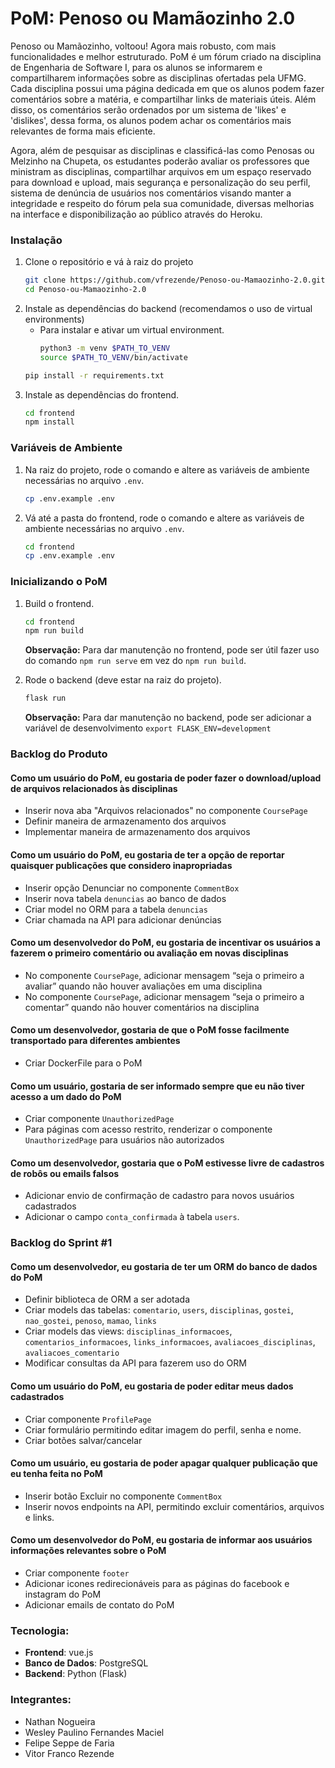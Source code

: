 # PoM: Penoso ou Mamãozinho 2.0

Penoso ou Mamãozinho, voltoou! Agora mais robusto, com mais funcionalidades e melhor estruturado. PoM é um fórum criado na disciplina de Engenharia de Software I, para os alunos se informarem e compartilharem informações sobre as disciplinas ofertadas pela UFMG. Cada disciplina possui uma página dedicada em que os alunos podem fazer comentários sobre a matéria, e compartilhar links de materiais úteis. Além disso, os comentários serão ordenados por um sistema de 'likes' e 'dislikes', dessa forma, os alunos podem achar os comentários mais relevantes de forma mais eficiente.

Agora, além de pesquisar as disciplinas e classificá-las como Penosas ou Melzinho na Chupeta, os estudantes poderão avaliar os professores que ministram as disciplinas, compartilhar arquivos em um espaço reservado para download e upload, mais segurança e personalização do seu perfil, sistema de denúncia de usuários nos comentários visando manter a integridade e respeito do fórum pela sua comunidade, diversas melhorias na interface e disponibilização ao público através do Heroku.

### Instalação

1. Clone o repositório e vá à raiz do projeto
    ```bash
    git clone https://github.com/vfrezende/Penoso-ou-Mamaozinho-2.0.git
    cd Penoso-ou-Mamaozinho-2.0
    ```
2. Instale as dependências do backend (recomendamos o uso de virtual environments)
    * Para instalar e ativar um virtual environment.
        ```bash
        python3 -m venv $PATH_TO_VENV
        source $PATH_TO_VENV/bin/activate
        ```
    ```bash
    pip install -r requirements.txt
    ```
3. Instale as dependências do frontend.
    ```bash
    cd frontend
    npm install
    ```

### Variáveis de Ambiente
1. Na raiz do projeto, rode o comando e altere as variáveis de ambiente necessárias no arquivo ```.env```.
    ```bash
    cp .env.example .env
    ```
2. Vá até a pasta do frontend, rode o comando e altere as variáveis de ambiente necessárias no arquivo ```.env```.
    ```bash
    cd frontend
    cp .env.example .env
    ```

### Inicializando o PoM

1. Build o frontend.
    ```bash
    cd frontend
    npm run build
    ```
    **Observação:** Para dar manutenção no frontend, pode ser útil fazer uso do comando ``` npm run serve ``` em vez do ``` npm run build ```.

2. Rode o backend (deve estar na raiz do projeto).
    ```bash
    flask run
    ```
    **Observação:** Para dar manutenção no backend, pode ser adicionar a variável de desenvolvimento ``` export FLASK_ENV=development ```


### Backlog do Produto

#### Como um usuário do PoM, eu gostaria de poder fazer o download/upload de arquivos relacionados às disciplinas
* Inserir nova aba "Arquivos relacionados" no componente `CoursePage`
* Definir maneira de armazenamento dos arquivos
* Implementar maneira de armazenamento dos arquivos


#### Como um usuário do PoM, eu gostaria de ter a opção de reportar quaisquer publicações que considero inapropriadas
* Inserir opção Denunciar no componente `CommentBox`
* Inserir nova tabela `denuncias` ao banco de dados
* Criar model no ORM para a tabela `denuncias`
* Criar chamada na API para adicionar denúncias

#### Como um desenvolvedor do PoM, eu gostaria de incentivar os usuários a fazerem o primeiro comentário ou avaliação em novas disciplinas
* No componente `CoursePage`, adicionar mensagem “seja o primeiro a avaliar” quando não houver avaliações em uma disciplina
* No componente `CoursePage`, adicionar mensagem “seja o primeiro a comentar” quando não houver comentários na disciplina

#### Como um desenvolvedor, gostaria de que o PoM fosse facilmente transportado para diferentes ambientes
* Criar DockerFile para o PoM

#### Como um usuário, gostaria de ser informado sempre que eu não tiver acesso a um dado do PoM
* Criar componente `UnauthorizedPage`
* Para páginas com acesso restrito, renderizar o componente `UnauthorizedPage` para usuários não autorizados

#### Como um desenvolvedor, gostaria que o PoM estivesse livre de cadastros de robôs ou emails falsos
* Adicionar envio de confirmação de cadastro para novos usuários cadastrados
* Adicionar o campo `conta_confirmada` à tabela `users`.


### Backlog do Sprint #1

#### Como um desenvolvedor, eu gostaria de ter um ORM do banco de dados do PoM
* Definir biblioteca de ORM a ser adotada
* Criar models das tabelas: `comentario`, `users`, `disciplinas`, `gostei`, `nao_gostei`, `penoso`, `mamao`, `links`
* Criar models das views: `disciplinas_informacoes`, `comentarios_informacoes`, `links_informacoes`, `avaliacoes_disciplinas`, `avaliacoes_comentario`
* Modificar consultas da API para fazerem uso do ORM

#### Como um usuário do PoM, eu gostaria de poder editar meus dados cadastrados
* Criar componente `ProfilePage`
* Criar formulário permitindo editar imagem do perfil, senha e nome.
* Criar botões salvar/cancelar

#### Como um usuário, eu gostaria de poder apagar qualquer publicação que eu tenha feita no PoM
* Inserir botão Excluir no componente `CommentBox`
* Inserir novos endpoints na API, permitindo excluir comentários, arquivos e links.

#### Como um desenvolvedor do PoM, eu gostaria de informar aos usuários informações relevantes sobre o PoM
* Criar componente `footer`
* Adicionar icones redirecionáveis para as páginas do facebook e instagram do PoM
* Adicionar emails de contato do PoM


### Tecnologia:
* __Frontend__: vue.js
* __Banco de Dados__: PostgreSQL
* __Backend__: Python (Flask)

### Integrantes:
* Nathan Nogueira
* Wesley Paulino Fernandes Maciel
* Felipe Seppe de Faria
* Vitor Franco Rezende
